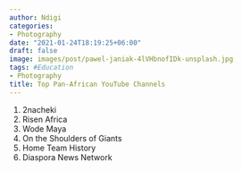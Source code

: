 ```yaml
---
author: Ndigi
categories:
- Photography
date: "2021-01-24T18:19:25+06:00"
draft: false
image: images/post/pawel-janiak-4lVHbnofIDk-unsplash.jpg
tags: #Education
- Photography
title: Top Pan-African YouTube Channels
---
```


1. 2nacheki
2. Risen Africa
3. Wode Maya
4. On the Shoulders of Giants
5. Home Team History
6. Diaspora News Network
